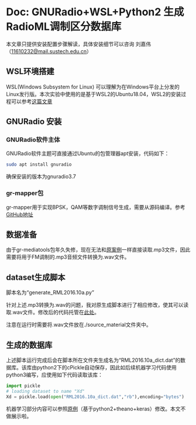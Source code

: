 # Doc: GNURadio+WSL+Python2 生成RadioML调制区分数据库

本文章只提供安装配置步骤解读，具体安装细节可以咨询 刘嘉伟（11610232@mail.sustech.edu.cn）

## WSL环境搭建

WSL(Windows Subsystem for Linux) 可以理解为在Windows平台上分发的Linux发行版。本次实验中使用的是基于WSL2的Ubuntu18.04，WSL2的安装过程可以参考[这篇文章](https://pureinfotech.com/install-windows-subsystem-linux-2-windows-10/)

## GNURadio 安装

### GNURadio软件主体

GNURadio软件主题可直接通过Ubuntu的包管理器apt安装，代码如下：

```bash
sudo apt install gnuradio
```

确保安装的版本为gnuradio3.7

### gr-mapper包

gr-mapper用于实现BPSK，QAM等数字调制信号生成，需要从源码编译。参考[GitHub地址](https://github.com/gr-vt/gr-mapper)

## 数据准备

由于gr-mediatools包年久失修，现在无法和[原案例](https://github.com/radioML/source_material)一样直接读取.mp3文件，因此需要将用于FM调制的.mp3音频文件转换为.wav文件。

## dataset生成脚本
脚本名为“generate_RML2016.10a.py”

针对上述.mp3转换为.wav的问题，我对原生成脚本进行了相应修改，使其可以读取.wav文件。修改后的代码托管在[此处](https://github.com/LINSPCAE/dataset)。

注意在运行时需要将.wav文件放在./source_material文件夹中。

## 生成的数据库

上述脚本运行完成后会在脚本所在文件夹生成名为“RML2016.10a_dict.dat”的数据库。该库由python2下的cPickle自动保存，因此如后续机器学习代码使用python3编写，应使用如下代码读取该库：

```python
import pickle
# loading dataset to name "Xd"
Xd = pickle.load(open("RML2016.10a_dict.dat","rb"),encoding="bytes")
```

机器学习部分内容可以参照[原例](https://github.com/radioML/examples/blob/master/modulation_recognition/RML2016.10a_VTCNN2_example.ipynb)（基于python2+theano+keras）修改。本文不做展示啦。
